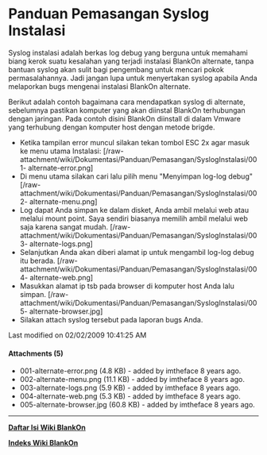 # Panduan Pemasangan Syslog Instalasi

Syslog instalasi adalah berkas log debug yang berguna untuk memahami biang
kerok suatu kesalahan yang terjadi instalasi BlankOn alternate, tanpa bantuan
syslog akan sulit bagi pengembang untuk mencari pokok permasalahannya. Jadi
jangan lupa untuk menyertakan syslog apabila Anda melaporkan bugs mengenai
instalasi BlankOn alternate.

Berikut adalah contoh bagaimana cara mendapatkan syslog di alternate,
sebelumnya pastikan komputer yang akan diinstal BlankOn terhubungan dengan
jaringan. Pada contoh disini BlankOn diinstall di dalam Vmware yang terhubung
dengan komputer host dengan metode brigde.

  * Ketika tampilan error muncul silakan tekan tombol ESC 2x agar masuk ke
      menu utama Instalasi:
      [/raw-attachment/wiki/Dokumentasi/Panduan/Pemasangan/SyslogInstalasi/001-
      alternate-error.png]
  * Di menu utama silakan cari lalu pilih menu "Menyimpan log-log debug"
      [/raw-attachment/wiki/Dokumentasi/Panduan/Pemasangan/SyslogInstalasi/002-
      alternate-menu.png]
  * Log dapat Anda simpan ke dalam disket, Anda ambil melalui web atau
      melalui mount point. Saya sendiri biasanya memilih ambil melalui web saja
      karena sangat mudah.
      [/raw-attachment/wiki/Dokumentasi/Panduan/Pemasangan/SyslogInstalasi/003-
      alternate-logs.png]
  * Selanjutkan Anda akan diberi alamat ip untuk mengambil log-log debug itu
      berada.
      [/raw-attachment/wiki/Dokumentasi/Panduan/Pemasangan/SyslogInstalasi/004-
      alternate-web.png]
  * Masukkan alamat ip tsb pada browser di komputer host Anda lalu simpan.
      [/raw-attachment/wiki/Dokumentasi/Panduan/Pemasangan/SyslogInstalasi/005-
      alternate-browser.jpg]
  * Silakan attach syslog tersebut pada laporan bugs Anda.

Last modified on 02/02/2009 10:41:25 AM

#### Attachments (5)
  * 001-alternate-error.png​ (4.8 KB) - added by imtheface 8 years ago.
  * 002-alternate-menu.png​ (11.1 KB) - added by imtheface 8 years ago.
  * 003-alternate-logs.png​ (5.9 KB) - added by imtheface 8 years ago.
  * 004-alternate-web.png​ (5.3 KB) - added by imtheface 8 years ago.
  * 005-alternate-browser.jpg​ (60.8 KB) - added by imtheface 8 years ago.
 
---
[**Daftar Isi Wiki BlankOn**](/wiki/DaftarIsi/index.html)
 
[**Indeks Wiki BlankOn**](/wiki/Indeks.html)
